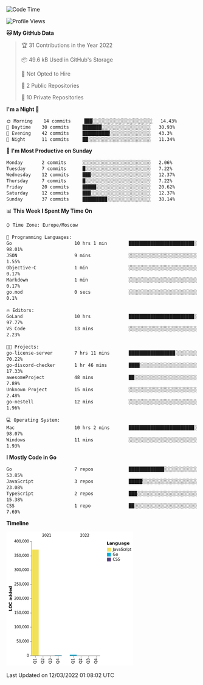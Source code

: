 <!--START_SECTION:waka-->
![Code Time](http://img.shields.io/badge/Code%20Time-209%20hrs%2052%20mins-blue)

![Profile Views](http://img.shields.io/badge/Profile%20Views-1-blue)

**🐱 My GitHub Data** 

> 🏆 31 Contributions in the Year 2022
 > 
> 📦 49.6 kB Used in GitHub's Storage 
 > 
> 🚫 Not Opted to Hire
 > 
> 📜 2 Public Repositories 
 > 
> 🔑 10 Private Repositories  
 > 
**I'm a Night 🦉** 

```text
🌞 Morning    14 commits     ███░░░░░░░░░░░░░░░░░░░░░░   14.43% 
🌆 Daytime    30 commits     ███████░░░░░░░░░░░░░░░░░░   30.93% 
🌃 Evening    42 commits     ██████████░░░░░░░░░░░░░░░   43.3% 
🌙 Night      11 commits     ██░░░░░░░░░░░░░░░░░░░░░░░   11.34%

```
📅 **I'm Most Productive on Sunday** 

```text
Monday       2 commits      ░░░░░░░░░░░░░░░░░░░░░░░░░   2.06% 
Tuesday      7 commits      █░░░░░░░░░░░░░░░░░░░░░░░░   7.22% 
Wednesday    12 commits     ███░░░░░░░░░░░░░░░░░░░░░░   12.37% 
Thursday     7 commits      █░░░░░░░░░░░░░░░░░░░░░░░░   7.22% 
Friday       20 commits     █████░░░░░░░░░░░░░░░░░░░░   20.62% 
Saturday     12 commits     ███░░░░░░░░░░░░░░░░░░░░░░   12.37% 
Sunday       37 commits     █████████░░░░░░░░░░░░░░░░   38.14%

```


📊 **This Week I Spent My Time On** 

```text
⌚︎ Time Zone: Europe/Moscow

💬 Programming Languages: 
Go                       10 hrs 1 min        ████████████████████████░   98.01% 
JSON                     9 mins              ░░░░░░░░░░░░░░░░░░░░░░░░░   1.55% 
Objective-C              1 min               ░░░░░░░░░░░░░░░░░░░░░░░░░   0.17% 
Markdown                 1 min               ░░░░░░░░░░░░░░░░░░░░░░░░░   0.17% 
go.mod                   0 secs              ░░░░░░░░░░░░░░░░░░░░░░░░░   0.1%

🔥 Editors: 
GoLand                   10 hrs              ████████████████████████░   97.77% 
VS Code                  13 mins             ░░░░░░░░░░░░░░░░░░░░░░░░░   2.23%

🐱‍💻 Projects: 
go-license-server        7 hrs 11 mins       █████████████████░░░░░░░░   70.22% 
go-discord-checker       1 hr 46 mins        ████░░░░░░░░░░░░░░░░░░░░░   17.33% 
awesomeProject           48 mins             ██░░░░░░░░░░░░░░░░░░░░░░░   7.89% 
Unknown Project          15 mins             ░░░░░░░░░░░░░░░░░░░░░░░░░   2.48% 
go-nestell               12 mins             ░░░░░░░░░░░░░░░░░░░░░░░░░   1.96%

💻 Operating System: 
Mac                      10 hrs 2 mins       ████████████████████████░   98.07% 
Windows                  11 mins             ░░░░░░░░░░░░░░░░░░░░░░░░░   1.93%

```

**I Mostly Code in Go** 

```text
Go                       7 repos             █████████████░░░░░░░░░░░░   53.85% 
JavaScript               3 repos             █████░░░░░░░░░░░░░░░░░░░░   23.08% 
TypeScript               2 repos             ███░░░░░░░░░░░░░░░░░░░░░░   15.38% 
CSS                      1 repo              ██░░░░░░░░░░░░░░░░░░░░░░░   7.69%

```


**Timeline**

![Chart not found](https://raw.githubusercontent.com/jeezft/jeezft/main/charts/bar_graph.png) 


 Last Updated on 12/03/2022 01:08:02 UTC
<!--END_SECTION:waka-->
